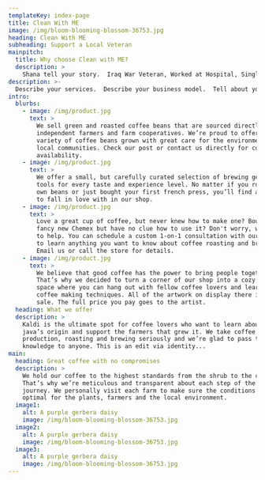 ```yaml
---
templateKey: index-page
title: Clean With ME
image: /img/bloom-blooming-blossom-36753.jpg
heading: Clean With ME
subheading: Support a Local Veteran
mainpitch:
  title: Why choose Clean with ME?
  description: >
    Shana tell your story.  Iraq War Veteran, Worked at Hospital, Single mom.
description: >-
  Describe your services.  Describe your business model.  Tell about your theraopy dog who can optionally come with.  Describe your services.  Describe your business model.  Tell about your theraopy dog who can optionally come with.
intro:
  blurbs:
    - image: /img/product.jpg
      text: >
        We sell green and roasted coffee beans that are sourced directly from
        independent farmers and farm cooperatives. We’re proud to offer a
        variety of coffee beans grown with great care for the environment and
        local communities. Check our post or contact us directly for current
        availability.
    - image: /img/product.jpg
      text: >
        We offer a small, but carefully curated selection of brewing gear and
        tools for every taste and experience level. No matter if you roast your
        own beans or just bought your first french press, you’ll find a gadget
        to fall in love with in our shop.
    - image: /img/product.jpg
      text: >
        Love a great cup of coffee, but never knew how to make one? Bought a
        fancy new Chemex but have no clue how to use it? Don't worry, we’re here
        to help. You can schedule a custom 1-on-1 consultation with our baristas
        to learn anything you want to know about coffee roasting and brewing.
        Email us or call the store for details.
    - image: /img/product.jpg
      text: >
        We believe that good coffee has the power to bring people together.
        That’s why we decided to turn a corner of our shop into a cozy meeting
        space where you can hang out with fellow coffee lovers and learn about
        coffee making techniques. All of the artwork on display there is for
        sale. The full price you pay goes to the artist.
  heading: What we offer
  description: >
    Kaldi is the ultimate spot for coffee lovers who want to learn about their
    java’s origin and support the farmers that grew it. We take coffee
    production, roasting and brewing seriously and we’re glad to pass that
    knowledge to anyone. This is an edit via identity...
main:
  heading: Great coffee with no compromises
  description: >
    We hold our coffee to the highest standards from the shrub to the cup.
    That’s why we’re meticulous and transparent about each step of the coffee’s
    journey. We personally visit each farm to make sure the conditions are
    optimal for the plants, farmers and the local environment.
  image1:
    alt: A purple gerbera daisy
    image: /img/bloom-blooming-blossom-36753.jpg
  image2:
    alt: A purple gerbera daisy
    image: /img/bloom-blooming-blossom-36753.jpg
  image3:
    alt: A purple gerbera daisy
    image: /img/bloom-blooming-blossom-36753.jpg
---
```

